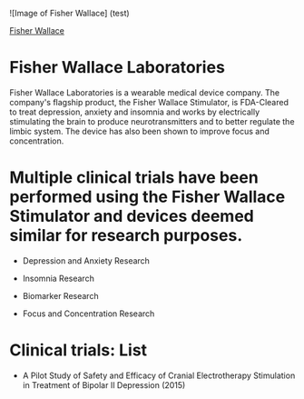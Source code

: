 ![Image of Fisher Wallace] (test)

[Fisher Wallace]

# Fisher Wallace Laboratories

Fisher Wallace Laboratories is a wearable medical device company.  The company's flagship product, the Fisher Wallace Stimulator, is FDA-Cleared to treat depression, anxiety and insomnia and works by electrically stimulating the brain to produce neurotransmitters and to better regulate the limbic system. The device has also been shown to improve focus and concentration.

# Multiple clinical trials have been performed using the Fisher Wallace Stimulator and devices deemed similar for research purposes.  

* Depression and Anxiety Research

* Insomnia Research

* Biomarker Research

* Focus and Concentration Research

# Clinical trials: List

* A Pilot Study of Safety and Efficacy of Cranial Electrotherapy Stimulation in Treatment of Bipolar II Depression (2015)










[Fisher Wallace]:http://www.FisherWallace.com



